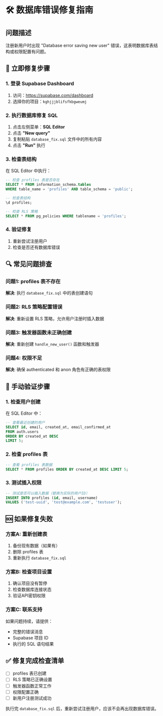 # 🛠️ 数据库错误修复指南

## 问题描述
注册新用户时出现 "Database error saving new user" 错误，这表明数据库表结构或权限配置有问题。

## 🚨 立即修复步骤

### 1. 登录 Supabase Dashboard
1. 访问：https://supabase.com/dashboard
2. 选择你的项目：`kghjjjblifsfkbgweumj`

### 2. 执行数据库修复 SQL
1. 点击左侧菜单：**SQL Editor**
2. 点击 **"New query"**
3. 复制粘贴 `database_fix.sql` 文件中的所有内容
4. 点击 **"Run"** 执行

### 3. 检查表结构
在 SQL Editor 中执行：
```sql
-- 检查 profiles 表是否存在
SELECT * FROM information_schema.tables 
WHERE table_name = 'profiles' AND table_schema = 'public';

-- 检查表结构
\d profiles;

-- 检查 RLS 策略
SELECT * FROM pg_policies WHERE tablename = 'profiles';
```

### 4. 验证修复
1. 重新尝试注册用户
2. 检查是否还有数据库错误

## 🔍 常见问题排查

### 问题1: profiles 表不存在
**解决**: 执行 `database_fix.sql` 中的表创建语句

### 问题2: RLS 策略配置错误
**解决**: 重新设置 RLS 策略，允许用户注册时插入数据

### 问题3: 触发器函数未正确创建
**解决**: 重新创建 `handle_new_user()` 函数和触发器

### 问题4: 权限不足
**解决**: 确保 authenticated 和 anon 角色有正确的表权限

## 🎯 手动验证步骤

### 1. 检查用户创建
在 SQL Editor 中：
```sql
-- 查看最近创建的用户
SELECT id, email, created_at, email_confirmed_at 
FROM auth.users 
ORDER BY created_at DESC 
LIMIT 5;
```

### 2. 检查 profiles 表
```sql
-- 查看 profiles 表数据
SELECT * FROM profiles ORDER BY created_at DESC LIMIT 5;
```

### 3. 测试插入权限
```sql
-- 测试是否可以插入数据（替换为实际的用户ID）
INSERT INTO profiles (id, email, username) 
VALUES ('test-uuid', 'test@example.com', 'testuser');
```

## 🆘 如果修复失败

### 方案A: 重新创建表
1. 备份现有数据（如果有）
2. 删除 profiles 表
3. 重新执行 `database_fix.sql`

### 方案B: 检查项目设置
1. 确认项目没有暂停
2. 检查数据库连接状态
3. 验证API密钥权限

### 方案C: 联系支持
如果问题持续，请提供：
- 完整的错误消息
- Supabase 项目 ID
- 执行的 SQL 语句结果

## ✅ 修复完成检查清单

- [ ] profiles 表已创建
- [ ] RLS 策略已正确设置
- [ ] 触发器函数正常工作
- [ ] 权限配置正确
- [ ] 新用户注册测试成功

执行完 `database_fix.sql` 后，重新尝试注册用户，应该不会再出现数据库错误。
